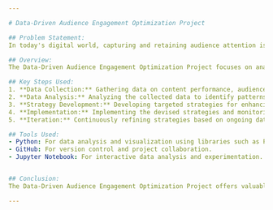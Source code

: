 ```yaml
---

# Data-Driven Audience Engagement Optimization Project

## Problem Statement:
In today's digital world, capturing and retaining audience attention is becoming increasingly challenging. With a plethora of content available online, creators need effective strategies to stand out and engage their audience. This project aims to address this challenge by leveraging data insights to optimize audience engagement strategies.

## Overview:
The Data-Driven Audience Engagement Optimization Project focuses on analyzing audience behavior, content performance, and sentiment trends to identify opportunities for enhancing audience engagement. By understanding audience preferences and behavior, creators can tailor their content strategies to better resonate with their target audience and drive higher engagement levels.

## Key Steps Used:
1. **Data Collection:** Gathering data on content performance, audience interactions, and sentiment trends.
2. **Data Analysis:** Analyzing the collected data to identify patterns, trends, and audience preferences.
3. **Strategy Development:** Developing targeted strategies for enhancing audience engagement based on data insights.
4. **Implementation:** Implementing the devised strategies and monitoring their effectiveness.
5. **Iteration:** Continuously refining strategies based on ongoing data analysis and audience feedback.

## Tools Used:
- Python: For data analysis and visualization using libraries such as Pandas, NumPy, and Matplotlib.
- GitHub: For version control and project collaboration.
- Jupyter Notebook: For interactive data analysis and experimentation.


## Conclusion:
The Data-Driven Audience Engagement Optimization Project offers valuable insights and strategies for content creators looking to enhance audience engagement. By leveraging data insights, creators can better understand their audience, tailor their content strategies accordingly, and ultimately drive higher levels of audience engagement and satisfaction.

---
```

